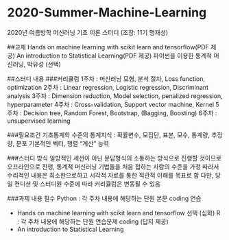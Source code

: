 # 2020-Summer-Machine-Learning
2020년 여름방학 머신러닝 기초 이론 스터디 (조장: 11기 명재성)

##교재 
Hands on machine learning with scikit learn and tensorflow(PDF 제공)
An introduction to Statistical Learning(PDF 제공)
파이썬을 이용한 통계적 머신러닝, 박유성 (선택)

##스터디 내용
###커리큘럼
1주차 : 머신러닝 모형, 분석 절차, Loss function, optimization
2주차 : Linear regression, Logistic regression, Discriminant analysis
3주차 : Dimension reduction, Model selection, penalized regression, hyperparameter
4주차 : Cross-validation, Support vector machine, Kernel
5주차 : Decision tree, Random Forest, Bootstrap, (Bagging, Boosting)
6주차 : unsupervised learning

###필요조건
기초통계학 수준의 통계지식 : 확률변수, 모집단, 표본, 모수, 통계량, 추정량, 분포
기본적인 벡터, 행렬 “계산” 능력

###스터디 방식
일방적인 세션이 아닌 문답형식의 소통하는 방식으로 진행할 것이므로 오프라인으로 진행,
통계적 머신러닝 기법들을 처음 접하는 사람의 수준을 가정
따라서 수리적인 내용은 최소한으로하고 시각적 자료를 통한 직관적 이해를 목표로 함
다만, 당일 컨디션 및 스터디원 수준에 따라 커리큘럼은 변동될 수 있음

###과제 내용
필수
Python : 각 주차 내용에 해당하는 단원 본문 coding 연습
- Hands on machine learning with scikit learn and tensorflow
선택 (심화)
R : 각 주차 내용에 해당하는 단원 연습문제 coding (답지 제공)
- An introduction to Statistical Learning
